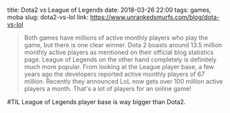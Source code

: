 title: Dota2 vs League of Legends
date: 2018-03-26 22:00
tags: games, moba
slug: dota2-vs-lol
link: https://www.unrankedsmurfs.com/blog/dota-vs-lol

> Both games have millions of active monthly players who play the game,
> but there is one clear winner. Dota 2 boasts around 13.5 million monthly
> active players as mentioned on their official blog statistics page.
> League of Legends on the other hand completely is definitely much more popular.
> From looking at the League player base, a few years ago the developers
> reported active monthly players of 67 million. Recently they
> announced LoL now gets over 100 million active players a month.
> That's a lot of players for an online game!

\#TIL League of Legends player base is way bigger than Dota2.

